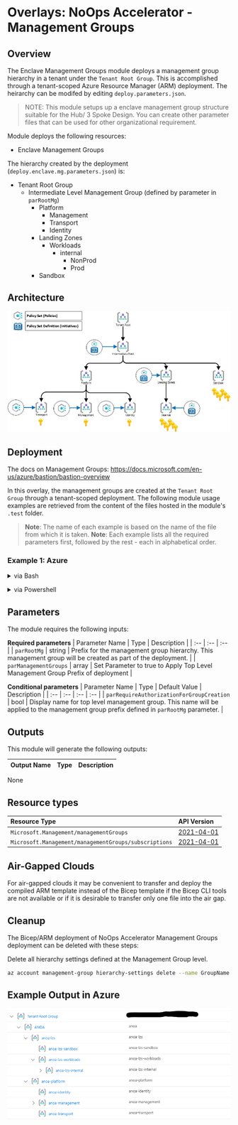 # Overlays: NoOps Accelerator - Management Groups

## Overview

The Enclave Management Groups module deploys a management group hierarchy in a tenant under the `Tenant Root Group`.  This is accomplished through a tenant-scoped Azure Resource Manager (ARM) deployment.  The heirarchy can be modifed by editing `deploy.parameters.json`.

>NOTE: This module setups up a enclave management group structure suitable for the Hub/ 3 Spoke Design. You can create other parameter files that can be used for other organizational requirement.

Module deploys the following resources:

* Enclave Management Groups

The hierarchy created by the deployment (`deploy.enclave.mg.parameters.json`) is:

* Tenant Root Group
  * Intermediate Level Management Group (defined by parameter in `parRootMg`)
    * Platform
      * Management
      * Transport
      * Identity
    * Landing Zones
      * Workloads
        * internal
          * NonProd
          * Prod
    * Sandbox

## Architecture

![Enclave Management Groups](../../../../docs/media/MgmtGroups_Policies_v0.1.jpg)

## Deployment

The docs on Management Groups: <https://docs.microsoft.com/en-us/azure/bastion/bastion-overview>

In this overlay, the management groups are created at the `Tenant Root Group` through a tenant-scoped deployment.
The following module usage examples are retrieved from the content of the files hosted in the module's `.test` folder.
   >**Note**: The name of each example is based on the name of the file from which it is taken.
   >**Note**: Each example lists all the required parameters first, followed by the rest - each in alphabetical order.

<h3>Example 1: Azure</h3>

<details>

<summary>via Bash</summary>

```bash
# For Azure Commerical regions
az deployment mg create \
   --template-file overlays/management-groups/deploy.bicep \
   --parameters @overlays/management-groups/deploy.enclave.mg.parameters.json \
   --location 'eastus'
```

```bash
# For Azure Government regions
az deployment mg create \
  --template-file overlays/management-groups/deploy.bicep \
  --parameters @overlays/management-groups/deploy.enclave.mg.parameters.json \
  --location 'usgovvirginia'
```

</details>
<p>

<details>

<summary>via Powershell</summary>

```powershell
# For Azure Commerical regions
New-AzManagementGroupDeployment `
  -ManagementGroupId xxxxxxx-xxxx-xxxxxx-xxxxx-xxxx
  -TemplateFile overlays/management-groups/deploy.bicepp `
  -TemplateParameterFile overlays/management-groups/deploy.enclave.mg.parameters.json `
  -Location 'eastus'
```

OR

```powershell
# For Azure Government regions
New-AzManagementGroupDeployment `
  -ManagementGroupId xxxxxxx-xxxx-xxxxxx-xxxxx-xxxx
  -TemplateFile overlays/management-groups/deploy.bicepp `
  -TemplateParameterFile overlays/management-groups/deploy.enclave.mg.parameters.json.json `
  -Location  'usgovvirginia'
```
</details>
<p>

## Parameters

The module requires the following inputs:

**Required parameters**
| Parameter Name | Type | Description |
| :-- | :-- | :-- |
| `parRootMg` | string | Prefix for the management group hierarchy.  This management group will be created as part of the deployment. |
| `parManagementGroups` | array   | Set Parameter to true to Apply Top Level Management Group Prefix of deployment |

**Conditional parameters**
| Parameter Name | Type | Default Value | Description |
| :-- | :-- | :-- | :-- |
| `parRequireAuthorizationForGroupCreation` | bool | Display name for top level management group.  This name will be applied to the management group prefix defined in `parRootMg` parameter. |

## Outputs

This module will generate the following outputs:

| Output Name | Type | Description |
| :-- | :-- | :-- |
None

## Resource types

| Resource Type | API Version |
| :-- | :-- |
| `Microsoft.Management/managementGroups` | [2021-04-01](https://docs.microsoft.com/en-us/azure/templates/Microsoft.Management/2021-04-01/managementGroups) |
| `Microsoft.Management/managementGroups/subscriptions` | [2021-04-01](https://docs.microsoft.com/en-us/azure/templates/Microsoft.Management/2021-04-01/managementGroups/subscriptions) |

## Air-Gapped Clouds

For air-gapped clouds it may be convenient to transfer and deploy the compiled ARM template instead of the Bicep template if the Bicep CLI tools are not available or if it is desirable to transfer only one file into the air gap.

## Cleanup

The Bicep/ARM deployment of NoOps Accelerator Management Groups deployment can be deleted with these steps:

Delete all hierarchy settings defined at the Management Group level.

```bash
az account management-group hierarchy-settings delete --name GroupName
```

## Example Output in Azure

![Example Deployment Output](media/mgExampleDeploymentOutput.png "Example Deployment Output in Azure global regions")

